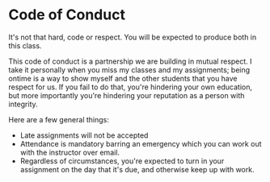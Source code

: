 # Code of Conduct

It's not that hard, code or respect. You will be expected to produce both in this class.

This code of conduct is a partnership we are building in mutual respect. I take it personally when you miss my classes and my assignments; being ontime is a way to show myself and the other students that you have respect for us. If you fail to do that, you're hindering your own education, but more importantly you're hindering your reputation as a person with integrity.

Here are a few general things:

* Late assignments will not be accepted
* Attendance is mandatory barring an emergency which you can work out with the instructor over email.
* Regardless of circumstances, you're expected to turn in your assignment on the day that it's due, and otherwise keep up with work.
